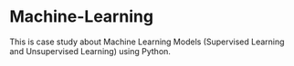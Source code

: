 # Machine-Learning
This is case study about Machine Learning Models (Supervised Learning and Unsupervised Learning) using Python.
